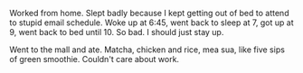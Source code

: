 Worked from home. Slept badly because I kept getting out of bed to attend to stupid email schedule. Woke up at 6:45, went back to sleep at 7, got up at 9, went back to bed until 10. So bad. I should just stay up.

Went to the mall and ate. Matcha, chicken and rice, mea sua, like five sips of green smoothie. Couldn't care about work.
